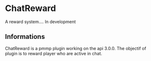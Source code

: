 # ChatReward
A reward system.... In development
## Informations
ChatReward is a pmmp plugin working on the api 3.0.0. The objectif of plugin is to reward player who are active in chat.
